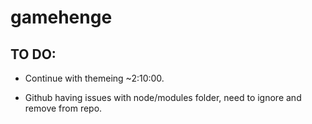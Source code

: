 # gamehenge

## TO DO:

- Continue with themeing ~2:10:00.

- Github having issues with node/modules folder, need to ignore and remove from repo.
